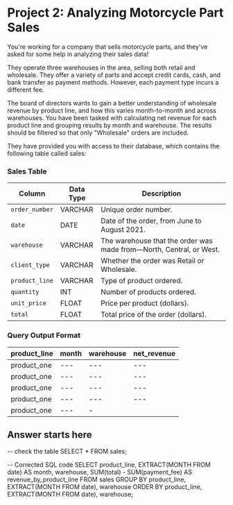 # Project 2: Analyzing Motorcycle Part Sales

You're working for a company that sells motorcycle parts, and they've asked for some help in analyzing their sales data!

They operate three warehouses in the area, selling both retail and wholesale. They offer a variety of parts and accept credit cards, cash, and bank transfer as payment methods. However, each payment type incurs a different fee.

The board of directors wants to gain a better understanding of wholesale revenue by product line, and how this varies month-to-month and across warehouses. You have been tasked with calculating net revenue for each product line and grouping results by month and warehouse. The results should be filtered so that only "Wholesale" orders are included.

They have provided you with access to their database, which contains the following table called sales:

### Sales Table

| **Column**       | **Data Type** | **Description**                                                                        |
|-------------------|---------------|----------------------------------------------------------------------------------------|
| `order_number`    | VARCHAR       | Unique order number.                                                                  |
| `date`            | DATE          | Date of the order, from June to August 2021.                                          |
| `warehouse`       | VARCHAR       | The warehouse that the order was made from—North, Central, or West.                   |
| `client_type`     | VARCHAR       | Whether the order was Retail or Wholesale.                                            |
| `product_line`    | VARCHAR       | Type of product ordered.                                                              |
| `quantity`        | INT           | Number of products ordered.                                                           |
| `unit_price`      | FLOAT         | Price per product (dollars).                                                          |
| `total`           | FLOAT         | Total price of the order (dollars).               

### Query Output Format

| **product_line** | **month** | **warehouse** | **net_revenue** |
|-------------------|-----------|---------------|------------------|
| product_one       | ---       | ---           | ---              |
| product_one       | ---       | ---           | ---              |
| product_one       | ---       | ---           | ---              |
| product_one       | ---       | ---           | ---              |
| product_one       | ---       | -

## Answer starts here

-- check the table
SELECT *
FROM sales;

-- Corrected SQL code
SELECT product_line, EXTRACT(MONTH FROM date) AS month, warehouse, SUM(total) - SUM(payment_fee) AS revenue_by_product_line
FROM sales
GROUP BY product_line, EXTRACT(MONTH FROM date), warehouse
ORDER BY product_line, EXTRACT(MONTH FROM date), warehouse;